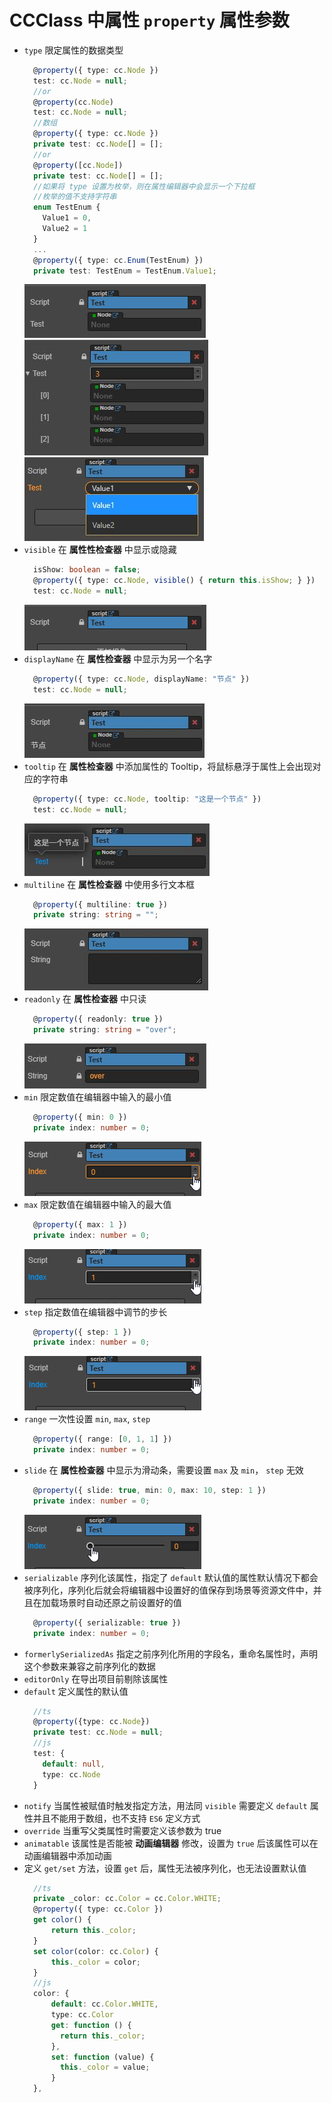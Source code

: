 # CCClass 中属性 `property` 属性参数
* `type` 限定属性的数据类型
  ```Typescript
    @property({ type: cc.Node })
    test: cc.Node = null;
    //or
    @property(cc.Node)
    test: cc.Node = null;
    //数组
    @property({ type: cc.Node })
    private test: cc.Node[] = [];
    //or
    @property([cc.Node])
    private test: cc.Node[] = [];
    //如果将 type 设置为枚举，则在属性编辑器中会显示一个下拉框
    //枚举的值不支持字符串
    enum TestEnum {
      Value1 = 0,
      Value2 = 1
    }
    ...
    @property({ type: cc.Enum(TestEnum) })
    private test: TestEnum = TestEnum.Value1;
  ```  
  ![](./image/property1.jpg)  
  ![](./image/property12.jpg)  
  ![](./image/property11.jpg)  
* `visible` 在 **属性性检查器** 中显示或隐藏
  ```Typescript
    isShow: boolean = false;
    @property({ type: cc.Node, visible() { return this.isShow; } })
    test: cc.Node = null;
  ```  
  ![](./image/property2.jpg)  
* `displayName` 在 **属性检查器** 中显示为另一个名字
  ```Typescript
    @property({ type: cc.Node, displayName: "节点" })
    test: cc.Node = null;
  ```  
  ![](./image/property3.jpg)  
* `tooltip` 在 **属性检查器** 中添加属性的 Tooltip，将鼠标悬浮于属性上会出现对应的字符串
  ```Typescript
    @property({ type: cc.Node, tooltip: "这是一个节点" })
    test: cc.Node = null;
  ```  
  ![](./image/property4.jpg)  
* `multiline` 在 **属性检查器** 中使用多行文本框
  ```Typescript    
    @property({ multiline: true })
    private string: string = "";
  ```  
  ![](./image/property5.jpg)  
* `readonly` 在 **属性检查器** 中只读
  ```Typescript
    @property({ readonly: true })
    private string: string = "over";
  ```  
  ![](./image/property6.jpg)  
* `min` 限定数值在编辑器中输入的最小值
  ```Typescript
    @property({ min: 0 })
    private index: number = 0;
  ```  
  ![](./image/property7.gif)  
* `max` 限定数值在编辑器中输入的最大值
  ```Typescript
    @property({ max: 1 })
    private index: number = 0;
  ```  
  ![](./image/property8.gif)  
* `step` 指定数值在编辑器中调节的步长
  ```Typescript
    @property({ step: 1 })
    private index: number = 0;
  ```  
  ![](./image/property9.gif)  
* `range`	一次性设置 `min`, `max`, `step`
  ```Typescript
    @property({ range: [0, 1, 1] })
    private index: number = 0;
  ```  
* `slide` 在 **属性检查器** 中显示为滑动条，需要设置 `max` 及 `min`， `step` 无效
  ```Typescript
    @property({ slide: true, min: 0, max: 10, step: 1 })
    private index: number = 0;
  ```  
  ![](./image/property10.gif)  
* `serializable` 序列化该属性，指定了 `default` 默认值的属性默认情况下都会被序列化，序列化后就会将编辑器中设置好的值保存到场景等资源文件中，并且在加载场景时自动还原之前设置好的值
  ```Typescript
    @property({ serializable: true })
    private index: number = 0;
  ```  
* `formerlySerializedAs` 指定之前序列化所用的字段名，重命名属性时，声明这个参数来兼容之前序列化的数据
* `editorOnly` 在导出项目前剔除该属性
* `default` 定义属性的默认值
  ```Typescript
    //ts
    @property({type: cc.Node})
    private test: cc.Node = null;
    //js
    test: {
      default: null,
      type: cc.Node
    }
  ```  
* `notify` 当属性被赋值时触发指定方法，用法同 `visible` 需要定义 `default` 属性并且不能用于数组，也不支持 `ES6` 定义方式  
* `override` 当重写父类属性时需要定义该参数为 true
* `animatable` 该属性是否能被 **动画编辑器** 修改，设置为 `true` 后该属性可以在动画编辑器中添加动画
* 定义 `get/set` 方法，设置 `get` 后，属性无法被序列化，也无法设置默认值
  ```Typescript
    //ts
    private _color: cc.Color = cc.Color.WHITE;
    @property({ type: cc.Color })
    get color() {
        return this._color;
    }
    set color(color: cc.Color) {
        this._color = color;
    }
    //js
    color: {
        default: cc.Color.WHITE,
        type: cc.Color
        get: function () {
          return this._color;
        },
        set: function (value) {
          this._color = value;
        }
    },
  ```
